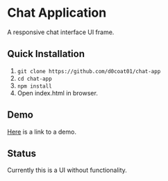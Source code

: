 # Chat Application
A responsive chat interface UI frame.

## Quick Installation

1. `git clone https://github.com/d0coat01/chat-app`
2. `cd chat-app`
3. `npm install`
4. Open index.html in browser.

## Demo

[Here](http://danielcoats.info/projects/chat-app/) is a link to a demo.

## Status

Currently this is a UI without functionality.

